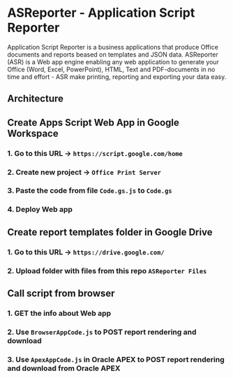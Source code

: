 # ASReporter - Application Script Reporter

Application Script Reporter is a business applications that produce Office documents and reports beased on templates and JSON data. ASReporter (ASR) is a Web app engine enabling any web application to generate your Office (Word, Excel, PowerPoint), HTML, Text and PDF-documents in no time and effort - ASR make printing, reporting and exporting your data easy.

## Architecture



## Create Apps Script Web App in Google Workspace

### 1. Go to this URL -> ``https://script.google.com/home``

### 2. Create new project -> ``Office Print Server``

### 3. Paste the code from file ``Code.gs.js`` to ``Code.gs``

### 4. Deploy Web app

## Create report templates folder in Google Drive

### 1. Go to this URL -> ``https://drive.google.com/``

### 2. Upload folder with files from this repo ``ASReporter Files``

## Call script from browser

### 1. GET the info about Web app

### 2. Use ``BrowserAppCode.js`` to POST report rendering and download

### 3. Use ``ApexAppCode.js`` in Oracle APEX to POST report rendering and download from Oracle APEX